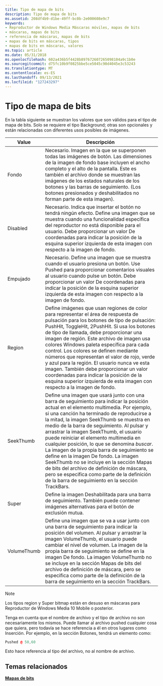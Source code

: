 ```yaml
---
title: Tipo de mapa de bits
description: Tipo de mapa de bits
ms.assetid: 208df4b9-d1be-49ff-bc0b-2e000608e9c7
keywords:
- Reproductor de Windows Media Máscaras móviles, mapas de bits
- máscaras, mapas de bits
- referencia de máscaras, mapas de bits
- mapas de bits en máscaras, tipos
- mapas de bits en máscaras, valores
ms.topic: article
ms.date: 05/31/2018
ms.openlocfilehash: 602a436b5f4428b897672607265098104a9c1b0e
ms.sourcegitcommit: d75fc10b9f0825bbe5ce5045c90d4045e3c53243
ms.translationtype: MT
ms.contentlocale: es-ES
ms.lasthandoff: 09/13/2021
ms.locfileid: "127243297"
---
```

# <a name="bitmap-type"></a>Tipo de mapa de bits

En la tabla siguiente se muestran los valores que son válidos para el tipo de mapa de bits. Solo se requiere el tipo Background; otras son opcionales y están relacionadas con diferentes usos posibles de imágenes.



| Value       | Descripción                                                                                                                                                                                                                                                                                                                                                                                                                                                                                                                                                                                                    |
|-------------|----------------------------------------------------------------------------------------------------------------------------------------------------------------------------------------------------------------------------------------------------------------------------------------------------------------------------------------------------------------------------------------------------------------------------------------------------------------------------------------------------------------------------------------------------------------------------------------------------------------|
| Fondo  | Necesario. Imagen en la que se superponen todas las imágenes de botón. Las dimensiones de la imagen de fondo base incluyen el ancho completo y el alto de la pantalla. Este es también el archivo donde se muestran las imágenes de los estados naturales de los botones y las barras de seguimiento. (Los botones presionados y deshabilitados no forman parte de esta imagen).                                                                                                                                                                                                                                                                                           |
| Disabled    | Necesario. Indica que insertar el botón no tendrá ningún efecto. Define una imagen que se muestra cuando una funcionalidad específica del reproductor no está disponible para el usuario. Debe proporcionar un valor De coordenadas para indicar la posición de la esquina superior izquierda de esta imagen con respecto a la imagen de fondo.                                                                                                                                                                                                                                                                                                                |
| Empujado      | Necesario. Define una imagen que se muestra cuando el usuario presiona un botón. Use Pushed para proporcionar comentarios visuales al usuario cuando pulse un botón. Debe proporcionar un valor De coordenadas para indicar la posición de la esquina superior izquierda de esta imagen con respecto a la imagen de fondo.                                                                                                                                                                                                                                                                                                                              |
| Region      | Define imágenes que usan regiones de color para representar el área de respuesta de pulsación para los botones de tipo de pulsación: PushHit, ToggleHit, 2PushHit. Si usa los botones de tipo de llamada, debe proporcionar una imagen de región. Este archivo de imagen usa colores Windows paleta específica para cada control. Los colores se definen mediante números que representan el valor de rojo, verde y azul para la región. El usuario nunca ve esta imagen. También debe proporcionar un valor coordenadas para indicar la posición de la esquina superior izquierda de esta imagen con respecto a la imagen de fondo.                                                      |
| SeekThumb   | Define una imagen que usará junto con una barra de seguimiento para indicar la posición actual en el elemento multimedia. Por ejemplo, si una canción ha terminado de reproducirse a la mitad, la imagen SeekThumb se muestra en medio de la barra de seguimiento. Al pulsar y arrastrar la imagen SeekThumb, el usuario puede reiniciar el elemento multimedia en cualquier posición, lo que se denomina *buscar*. La imagen de la propia barra de seguimiento se define en la imagen De fondo. La imagen SeekThumb no se incluye en la sección Mapas de bits del archivo de definición de máscara, pero se especifica como parte de la definición de la barra de seguimiento en la sección TrackBars. |
| Super       | Define la imagen Deshabilitada para una barra de seguimiento. También puede contener imágenes alternativas para el botón de exclusión mutua.                                                                                                                                                                                                                                                                                                                                                                                                                                                                                                           |
| VolumeThumb | Define una imagen que se va a usar junto con una barra de seguimiento para indicar la posición del volumen. Al pulsar y arrastrar la imagen VolumeThumb, el usuario puede cambiar el nivel de volumen. La imagen de la propia barra de seguimiento se define en la imagen De fondo. La imagen VolumeThumb no se incluye en la sección Mapas de bits del archivo de definición de máscara, pero se especifica como parte de la definición de la barra de seguimiento en la sección TrackBars.                                                                                                                                                                                      |



 

> [!Note]  
> Los tipos region y Super bitmap están en desuso en máscaras para Reproductor de Windows Media 10 Mobile o posterior.

 

Tenga en cuenta que el nombre de archivo y el tipo de archivo no son necesariamente los mismos. Puede llamar al archivo pushed cualquier cosa que quiera, pero todavía se hace referencia a él en otros lugares como Inserción. Por ejemplo, en la sección Botones, tendrá un elemento como:


```C++
Pushed @ 50,60

```



Esto hace referencia al tipo del archivo, no al nombre de archivo.

## <a name="related-topics"></a>Temas relacionados

<dl> <dt>

[**Mapas de bits**](bitmaps.md)
</dt> </dl>

 

 




